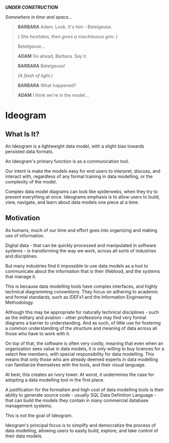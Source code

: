 ***UNDER CONSTRUCTION***

*Somewhere in time and space...*

> **BARBARA**
> Adam. Look. It's him - Betelgeuse.
> 
> *( She hesitates, then gives a mischievous grin: )*
> 
> Betelgeuse...
> 
> **ADAM**
> Go ahead, Barbara. Say it.
> 
> **BARBARA**
> Betelgeuse!
> 
> *(A flash of light.)*
> 
> **BARBARA**
> What happened?
> 
> **ADAM**
> I think we're in the model...


# Ideogram

## What Is It?

An Ideogram is a lightweight data model, with a slight bias towards persisted data formats.

An Ideogram's primary function is as a communication tool.

Our intent is make the models easy for end users to interpret, discuss, and interact with, regardless of any formal training in data modelling, or the complexity of the model.

Complex data model diagrams can look like spiderwebs, when they try to present everything at once. Ideograms emphasis is to allow users to build, view, navigate, and learn about data models one piece at a time.

## Motivation

As humans, much of our time and effort goes into organizing and making use of information.

Digital data - that can be quickly processed and manipulated in software systems - is transforming the way we work, across all sorts of industries and disciplines.

But many industries find it impossible to use data models as a tool to communicate about the information that is their lifeblood, and the systems that manage it.

This is because data modelling tools have complex interfaces, and highly technical diagramming conventions. They focus on adhering to academic and formal standards, such as IDEFx1 and the Information Engineering Methodology.

Although this may be appropriate for naturally technical disciplines - such as the military and aviation - other professions may find very formal diagrams a barrier to understanding. And as such, of little use for fostering a common understanding of the structure and meaning of data across all those who have to work with it.

On top of that, the software is often very costly, meaning that even when an organization sees value in data models, it is only willing to buy licences for a select few members, with special responsibility for data modelling. This means that only those who are already deemed experts in data modelling can familiarize themselves with the tools, and their visual language.

At best, this creates an ivory tower. At worst, it undermines the case for adopting a data modelling tool in the first place.

A justification for the formalism and high cost of data modelling tools is their ability to generate source code - usually SQL Data Definition Language - that can build the models they contain in many commercial database management systems.

This is not the goal of Ideogram.

Ideogram's principal focus is to simplify and democratize the process of data modelling, allowing users to easily build, explore, and take control of their data models.

